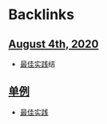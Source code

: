 
# Backlinks
## [August 4th, 2020](<August 4th, 2020.md>)
- [最佳实践](<最佳实践.md>)结

## [单例](<单例.md>)
- [最佳实践](<最佳实践.md>)

